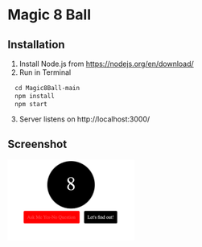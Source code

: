 # Magic 8 Ball

## Installation

1. Install Node.js from https://nodejs.org/en/download/
2. Run in Terminal
```
  cd Magic8Ball-main
  npm install
  npm start
```
3. Server listens on http://localhost:3000/

## Screenshot
<a href="url"><img src="https://github.com/marekgit/Magic8Ball/blob/main/screenshots/screenshot.png" align="center" height="50%" width="50%" ></a>
